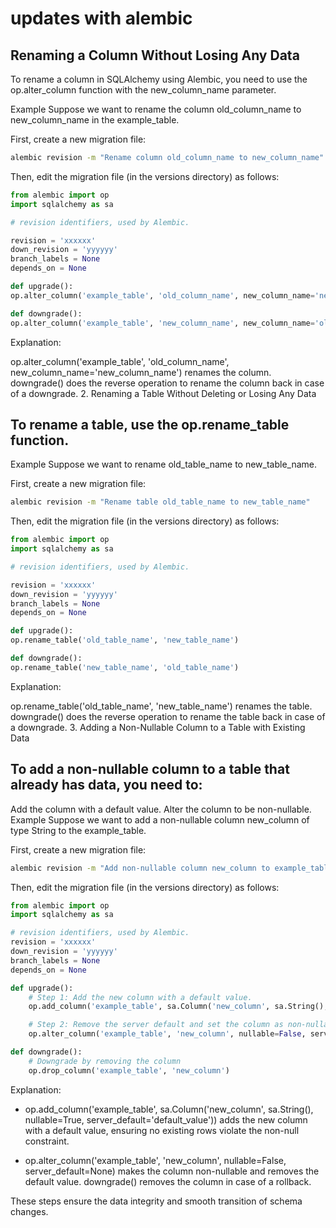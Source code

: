 # updates with alembic

## Renaming a Column Without Losing Any Data

To rename a column in SQLAlchemy using Alembic, you need to use the op.alter_column function with the new_column_name parameter.

Example
Suppose we want to rename the column old_column_name to new_column_name in the example_table.

First, create a new migration file:

```bash
alembic revision -m "Rename column old_column_name to new_column_name"
```

Then, edit the migration file (in the versions directory) as follows:

```python
from alembic import op
import sqlalchemy as sa

# revision identifiers, used by Alembic.

revision = 'xxxxxx'
down_revision = 'yyyyyy'
branch_labels = None
depends_on = None

def upgrade():
op.alter_column('example_table', 'old_column_name', new_column_name='new_column_name')

def downgrade():
op.alter_column('example_table', 'new_column_name', new_column_name='old_column_name')
```

Explanation:

op.alter_column('example_table', 'old_column_name', new_column_name='new_column_name') renames the column.
downgrade() does the reverse operation to rename the column back in case of a downgrade. 2. Renaming a Table Without Deleting or Losing Any Data

## To rename a table, use the op.rename_table function.

Example
Suppose we want to rename old_table_name to new_table_name.

First, create a new migration file:

```bash
alembic revision -m "Rename table old_table_name to new_table_name"
```

Then, edit the migration file (in the versions directory) as follows:

```python
from alembic import op
import sqlalchemy as sa

# revision identifiers, used by Alembic.

revision = 'xxxxxx'
down_revision = 'yyyyyy'
branch_labels = None
depends_on = None

def upgrade():
op.rename_table('old_table_name', 'new_table_name')

def downgrade():
op.rename_table('new_table_name', 'old_table_name')
```

Explanation:

op.rename_table('old_table_name', 'new_table_name') renames the table.
downgrade() does the reverse operation to rename the table back in case of a downgrade. 3. Adding a Non-Nullable Column to a Table with Existing Data

## To add a non-nullable column to a table that already has data, you need to:

Add the column with a default value.
Alter the column to be non-nullable.
Example
Suppose we want to add a non-nullable column new_column of type String to the example_table.

First, create a new migration file:

```bash
alembic revision -m "Add non-nullable column new_column to example_table"
```

Then, edit the migration file (in the versions directory) as follows:

```python
from alembic import op
import sqlalchemy as sa

# revision identifiers, used by Alembic.
revision = 'xxxxxx'
down_revision = 'yyyyyy'
branch_labels = None
depends_on = None

def upgrade():
    # Step 1: Add the new column with a default value.
    op.add_column('example_table', sa.Column('new_column', sa.String(), nullable=True, server_default='default_value'))

    # Step 2: Remove the server default and set the column as non-nullable.
    op.alter_column('example_table', 'new_column', nullable=False, server_default=None)

def downgrade():
    # Downgrade by removing the column
    op.drop_column('example_table', 'new_column')
```

Explanation:

- op.add_column('example_table', sa.Column('new_column', sa.String(), nullable=True, server_default='default_value')) adds the new column with a default value, ensuring no existing rows violate the non-null constraint.

- op.alter_column('example_table', 'new_column', nullable=False, server_default=None) makes the column non-nullable and removes the default value.
  downgrade() removes the column in case of a rollback.

These steps ensure the data integrity and smooth transition of schema changes.
